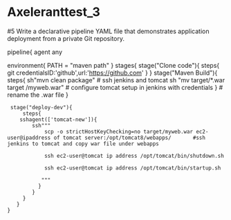 # Axeleranttest_3

#5 Write a declarative pipeline YAML file that demonstrates application deployment from a private Git repository.


pipeline{
agent any

environment{
    PATH = "maven path"
}
stages{
   stage("Clone code"){
       steps{
           git credentialsID:'github',url:'https://github.com'
    }
}
   stage("Maven Build"){
       steps{
           sh"mvn clean package"                      # ssh jenkins and tomcat 
           sh "mv target/*.war target /myweb.war"     # configure tomcat setup in jenkins with credentials
      }                                               # rename the .war file
}

     stage("deploy-dev"){
         steps{
        sshagent(['tomcat-new']){
            ssh"""
                scp -o strictHostKeyChecking=no target/myweb.war ec2-user@ipaddress of tomcat server:/opt/tomcat8/webapps/       #ssh jenkins to tomcat and copy war file under webapps
                
                ssh ec2-user@tomcat ip address /opt/tomcat/bin/shutdown.sh
             
                ssh ec2-user@tomcat ip address /opt/tomcat/bin/startup.sh
              
               """
              }
            }
         }
       }
    }
